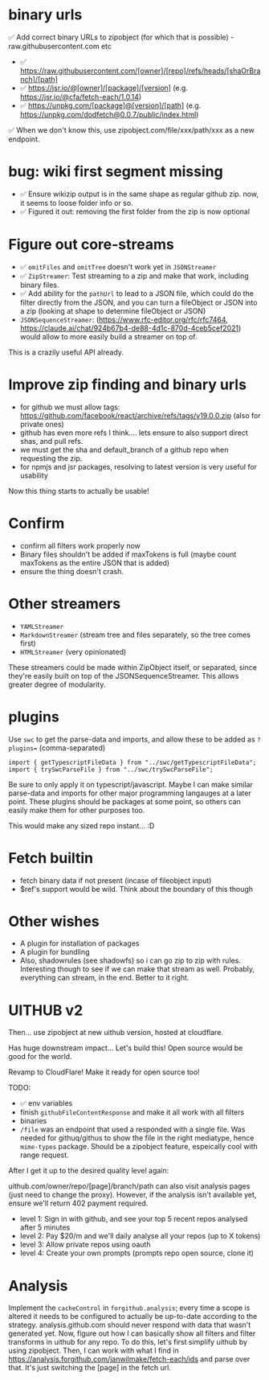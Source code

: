 # binary urls

✅ Add correct binary URLs to zipobject (for which that is possible) - raw.githubusercontent.com etc

- ✅ https://raw.githubusercontent.com/[owner]/[repo]/refs/heads/[shaOrBranch]/[path]
- ✅ https://jsr.io/@[owner]/[package]/[version] (e.g. https://jsr.io/@cfa/fetch-each/1.0.14)
- ✅ https://unpkg.com/[package]@[version]/[path] (e.g. https://unpkg.com/dodfetch@0.0.7/public/index.html)

✅ When we don't know this, use zipobject.com/file/xxx/path/xxx as a new endpoint.

# bug: wiki first segment missing

- ✅ Ensure wikizip output is in the same shape as regular github zip. now, it seems to loose folder info or so.
- ✅ Figured it out: removing the first folder from the zip is now optional

# Figure out core-streams

- ✅ `omitFiles` and `omitTree` doesn't work yet in `JSONStreamer`
- ✅ `ZipStreamer`: Test streaming to a zip and make that work, including binary files.
- ✅ Add ability for the `pathUrl` to lead to a JSON file, which could do the filter directly from the JSON, and you can turn a fileObject or JSON into a zip (looking at shape to determine fileObject or JSON)
- `JSONSequenceStreamer`: (https://www.rfc-editor.org/rfc/rfc7464, https://claude.ai/chat/924b67b4-de88-4d1c-870d-4ceb5cef2021) would allow to more easily build a streamer on top of.

This is a crazily useful API already.

# Improve zip finding and binary urls

- for github we must allow tags: https://github.com/facebook/react/archive/refs/tags/v19.0.0.zip (also for private ones)
- github has even more refs I think.... lets ensure to also support direct shas, and pull refs.
- we must get the sha and default_branch of a github repo when requesting the zip.
- for npmjs and jsr packages, resolving to latest version is very useful for usability

Now this thing starts to actually be usable!

# Confirm

- confirm all filters work properly now
- Binary files shouldn't be added if maxTokens is full (maybe count maxTokens as the entire JSON that is added)
- ensure the thing doesn't crash.

# Other streamers

- `YAMLStreamer`
- `MarkdownStreamer` (stream tree and files separately, so the tree comes first)
- `HTMLStreamer` (very opinionated)

These streamers could be made within ZipObject itself, or separated, since they're easily built on top of the JSONSequenceStreamer. This allows greater degree of modularity.

# plugins

Use `swc` to get the parse-data and imports, and allow these to be added as `?plugins=` (comma-separated)

```
import { getTypescriptFileData } from "../swc/getTypescriptFileData";
import { trySwcParseFile } from "../swc/trySwcParseFile";
```

Be sure to only apply it on typescript/javascript. Maybe I can make similar parse-data and imports for other major programming langauges at a later point. These plugins should be packages at some point, so others can easily make them for other purposes too.

This would make any sized repo instant... :D

# Fetch builtin

- fetch binary data if not present (incase of fileobject input)
- $ref's support would be wild. Think about the boundary of this though

# Other wishes

- A plugin for installation of packages
- A plugin for bundling
- Also, shadowrules (see shadowfs) so i can go zip to zip with rules. Interesting though to see if we can make that stream as well. Probably, everything can stream, in the end. Better to it right.

# UITHUB v2

Then... use zipobject at new uithub version, hosted at cloudflare.

Has huge downstream impact... Let's build this! Open source would be good for the world.

Revamp to CloudFlare! Make it ready for open source too!

TODO:

- ✅ env variables
- finish `githubFileContentResponse` and make it all work with all filters
- binaries
- `/file` was an endpoint that used a responded with a single file. Was needed for githuq/githus to show the file in the right mediatype, hence `mime-types` package. Should be a zipobject feature, espeically cool with range request.

After I get it up to the desired quality level again:

uithub.com/owner/repo/[page]/branch/path can also visit analysis pages (just need to change the proxy). However, if the analysis isn't available yet, ensure we'll return 402 payment required.

- level 1: Sign in with github, and see your top 5 recent repos analysed after 5 minutes
- level 2: Pay $20/m and we'll daily analyse all your repos (up to X tokens)
- level 3: Allow private repos using oauth
- level 4: Create your own prompts (prompts repo open source, clone it)

# Analysis

Implement the `cacheControl` in `forgithub.analysis`; every time a scope is altered it needs to be configured to actually be up-to-date according to the strategy. analysis.github.com should never respond with data that wasn't generated yet. Now, figure out how I can basically show all filters and filter transforms in uithub for any repo. To do this, let's first simplify uithub by using zipobject. Then, I can work with what I find in https://analysis.forgithub.com/janwilmake/fetch-each/ids and parse over that. It's just switching the [page] in the fetch url.
